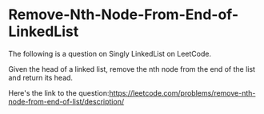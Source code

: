 # Remove-Nth-Node-From-End-of-LinkedList


The following is a question on Singly LinkedList on LeetCode.


Given the head of a linked list, remove the nth node from the end of the list and return its head. 


Here's the link to the question:https://leetcode.com/problems/remove-nth-node-from-end-of-list/description/
